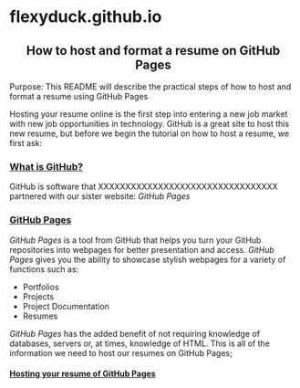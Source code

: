 # flexyduck.github.io

<h2 align = "center"> How to host and format a resume on GitHub Pages </h2>

Purpose: This README will describe the practical steps of how to host and format a resume using GitHub Pages

Hosting your resume online is the first step into entering a new job market with new job opportunities in technology. GitHub is a great site to host this new resume, but before we begin the tutorial on how to host a resume, we first ask:

### <ins> What is GitHub? </ins>

GitHub is software that XXXXXXXXXXXXXXXXXXXXXXXXXXXXXXXXX partnered with our sister website: *GitHub Pages*

### <ins> GitHub Pages </ins>
*GitHub Pages* is a tool from GitHub that helps you turn your GitHub repositories into webpages for better presentation and access. *GitHub Pages* gives you the ability to showcase stylish webpages for a variety of functions such as:
* Portfolios
* Projects
* Project Documentation
* Resumes

*GitHub Pages* has the added benefit of not requiring knowledge of databases, servers or, at times, knowledge of HTML. This is all of the information we need to host our resumes on GitHub Pages;

#### <ins> Hosting your resume of GitHub Pages </ins>


